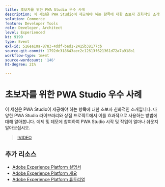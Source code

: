 ```yaml
---
title: 초보자를 위한 PWA Studio 우수 사례
description: 이 세션은 PWA Studio이 제공해야 하는 항목에 대한 초보자 친화적인 소개입니다. 다양한 PWA Studio 라이브러리와 상점 프로젝트에서 이를 효과적으로 사용하는 방법에 대해 알아봅니다. 예제 및 데모에 참여하여 PWA Studio 시작 및 작업이 얼마나 쉬운지 알아보십시오.
solution: Commerce
feature: Developer Tools
role: Developer, Architect
level: Experienced
kt: 9199
type: Event
exl-id: 516ea10a-8783-4ddf-bed1-2415b38177cb
source-git-commit: 1792dc318643aec2c12613f621361d72a7a918b1
workflow-type: tm+mt
source-wordcount: '146'
ht-degree: 21%

---
```


# 초보자를 위한 PWA Studio 우수 사례

이 세션은 PWA Studio이 제공해야 하는 항목에 대한 초보자 친화적인 소개입니다.
다양한 PWA Studio 라이브러리와 상점 프로젝트에서 이를 효과적으로 사용하는 방법에 대해 알아봅니다.
예제 및 데모에 참여하여 PWA Studio 시작 및 작업이 얼마나 쉬운지 알아보십시오.

>[!VIDEO](https://video.tv.adobe.com/v/337764/?quality=12&learn=on&hidetitle=true)

## 추가 리소스

- [Adobe Experience Platform 설명서](https://experienceleague.adobe.com/docs/experience-platform.html)
- [Adobe Experience Platform 개요](https://experienceleague.adobe.com/docs/experience-platform/landing/home.html?lang=ko)
- [Adobe Experience Platform 튜토리얼](https://experienceleague.adobe.com/docs/platform-learn/tutorials/overview.html?lang=en)

